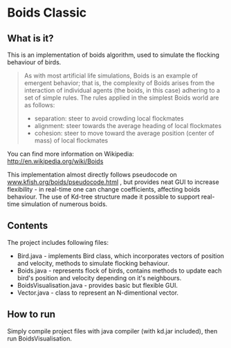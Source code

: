 Boids Classic
====================

What is it?
---------------------
This is an implementation of boids algorithm, used to simulate the flocking behaviour of birds. 
>As with most artificial life simulations, Boids is an example of emergent behavior; 
>that is, the complexity of Boids arises from the interaction of individual agents (the boids, in this case)
>adhering to a set of simple rules. The rules applied in the simplest Boids world are as follows:
>
>   - separation: steer to avoid crowding local flockmates
>   - alignment: steer towards the average heading of local flockmates
>   - cohesion: steer to move toward the average position (center of mass) of local flockmates

You can find more  information on Wikipedia: http://en.wikipedia.org/wiki/Boids

This implementation almost directly follows pseudocode on www.kfish.org/boids/pseudocode.html , but provides neat GUI 
to increase flexibility - in real-time one can change coefficients, affecting boids behaviour. The use of Kd-tree 
structure made it possible to support real-time simulation of numerous boids.

Contents
---------------------
The project includes following files:
- Bird.java - implements Bird class, which incorporates vectors of position and velocity, methods to simulate flocking behaviour. 
- Boids.java - represents flock of birds, contains methods to update each bird's position and velocity depending on it's neighbours.
- BoidsVisualisation.java - provides basic but flexible GUI.
- Vector.java - class to represent an N-dimentional vector.

How to run
---------------------
Simply compile project files with java compiler (with kd.jar included), then run BoidsVisualisation.
